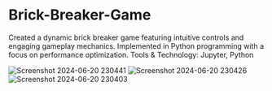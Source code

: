 # Brick-Breaker-Game
Created a dynamic brick breaker game featuring intuitive controls and engaging gameplay mechanics. Implemented in Python programming with a focus on performance optimization.
Tools & Technology: Jupyter, Python

![Screenshot 2024-06-20 230441](https://github.com/Jayvvvvv/Brick-Breaker-Game/assets/94219113/d7c9059b-a0c2-4cf7-a065-5002415e5fba)
![Screenshot 2024-06-20 230426](https://github.com/Jayvvvvv/Brick-Breaker-Game/assets/94219113/5128c71b-e717-4e7d-8ade-9849dd7c9282)
![Screenshot 2024-06-20 230403](https://github.com/Jayvvvvv/Brick-Breaker-Game/assets/94219113/5a47a581-887b-4365-89a2-6751fa62e508)


